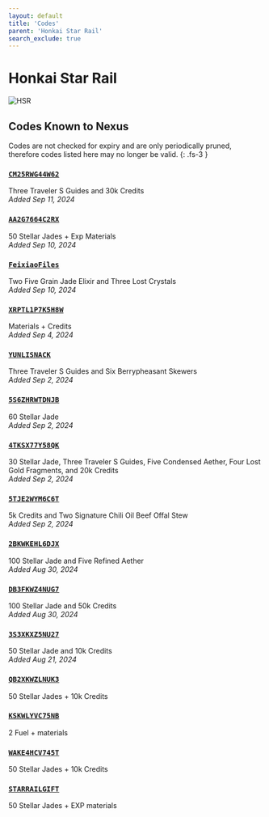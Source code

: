 ```yaml
---
layout: default
title: 'Codes'
parent: 'Honkai Star Rail'
search_exclude: true
---
```


# Honkai Star Rail

![HSR](https://cdn.discordapp.com/emojis/1264987654198399137.png)

## Codes Known to Nexus

Codes are not checked for expiry and are only periodically pruned, therefore codes listed here may no longer be valid.
{: .fs-3 }

### [`CM25RWG44W62`](https://hsr.hoyoverse.com/gift?code=CM25RWG44W62)

Three Traveler S Guides and 30k Credits \
*Added Sep 11, 2024*

### [`AA2G7664C2RX`](https://hsr.hoyoverse.com/gift?code=AA2G7664C2RX)

50 Stellar Jades + Exp Materials \
*Added Sep 10, 2024*

### [`FeixiaoFiles`](https://hsr.hoyoverse.com/gift?code=FeixiaoFiles)

Two Five Grain Jade Elixir and Three Lost Crystals \
*Added Sep 10, 2024*

### [`XRPTL1P7K5H8W`](https://hsr.hoyoverse.com/gift?code=XRPTL1P7K5H8W)

Materials + Credits \
*Added Sep 4, 2024*

### [`YUNLISNACK`](https://hsr.hoyoverse.com/gift?code=YUNLISNACK)

Three Traveler S Guides and Six Berrypheasant Skewers \
*Added Sep 2, 2024*

### [`5S6ZHRWTDNJB`](https://hsr.hoyoverse.com/gift?code=5S6ZHRWTDNJB)

60 Stellar Jade \
*Added Sep 2, 2024*

### [`4TKSX77Y58QK`](https://hsr.hoyoverse.com/gift?code=4TKSX77Y58QK)

30 Stellar Jade, Three Traveler S Guides, Five Condensed Aether, Four Lost Gold Fragments, and 20k Credits \
*Added Sep 2, 2024*

### [`5TJE2WYM6C6T`](https://hsr.hoyoverse.com/gift?code=5TJE2WYM6C6T)

5k Credits and Two Signature Chili Oil Beef Offal Stew \
*Added Sep 2, 2024*

### [`2BKWKEHL6DJX`](https://hsr.hoyoverse.com/gift?code=2BKWKEHL6DJX)

100 Stellar Jade and Five Refined Aether \
*Added Aug 30, 2024*

### [`DB3FKWZ4NUG7`](https://hsr.hoyoverse.com/gift?code=DB3FKWZ4NUG7)

100 Stellar Jade and 50k Credits \
*Added Aug 30, 2024*

### [`3S3XKXZ5NU27`](https://hsr.hoyoverse.com/gift?code=3S3XKXZ5NU27)

50 Stellar Jade and 10k Credits \
*Added Aug 21, 2024*

### [`QB2XKWZLNUK3`](https://hsr.hoyoverse.com/gift?code=QB2XKWZLNUK3)

50 Stellar Jades + 10k Credits

### [`KSKWLYVC75NB`](https://hsr.hoyoverse.com/gift?code=KSKWLYVC75NB)

2 Fuel + materials

### [`WAKE4HCV745T`](https://hsr.hoyoverse.com/gift?code=WAKE4HCV745T)

50 Stellar Jades + 10k Credits

### [`STARRAILGIFT`](https://hsr.hoyoverse.com/gift?code=STARRAILGIFT)

50 Stellar Jades + EXP materials